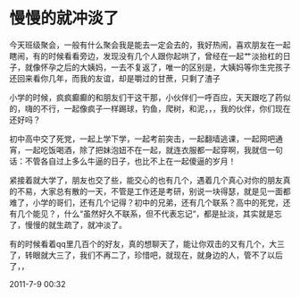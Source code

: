 # 慢慢的就冲淡了


今天班级聚会，一般有什么聚会我是能去一定会去的，我好热闹，喜欢朋友在一起瞎闹，有的时候看看旁边，发现没有几个人跟你起哄了，曾经在一起艹淡抬杠的日子，就像怀孕之后的大姨妈，一去不复返了，唯一的区别是，大姨妈等你生完孩子还回来看你几年，而我的友谊，却是嚼过的甘蔗，只剩了渣子

小学的时候，疯疯癫癫的和朋友们干这干那，小伙伴们一呼百应，天天跟吃了药似的，嗨的不行，一起像疯子一样踢球，钓鱼，爬树，和泥，，，我的伙伴，你们现在还好吗？

初中高中交了死党，一起上学下学，一起考前突击，一起翻墙逃课，一起网吧通宵，一起吃饭喝酒，除了把妹泡妞不在一起，就连衣服都一起穿啊，我就信一句话：不管各自过上多么牛逼的日子，也比不上在一起傻逼的岁月！

紧接着就大学了，朋友也交了些，能交心的也有几个，遇着几个真心对你的朋友真的不易，大家总有散的一天，不管是工作还是考研，别说一块得瑟，就是见一面都难了，小学的哥们，还有几个记得？初中的兄弟，还有几个联系？高中的死党，还有几个能见？，什么“虽然好久不联系，但不代表忘记“，都是扯淡，其实就是忘了，慢慢的就生疏了，就冲淡了。

有的时候看着qq里几百个的好友，真的想聊天了，能让你双击的又有几个，大三了，转眼就大三了，我们不再二了，珍惜吧，就现在，就身边的人，管不了以后了，，

2011-7-9 00:32
